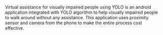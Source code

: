 Virtual assistance for visually impaired people using YOLO is an android application integrated with YOLO algorithm to help visually impaired people to walk around without any assistance.
This application uses proximity sensor and camera from the phone to make the entire process cost effective.
